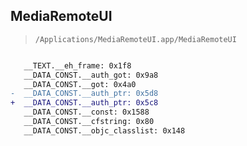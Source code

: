 ## MediaRemoteUI

> `/Applications/MediaRemoteUI.app/MediaRemoteUI`

```diff

   __TEXT.__eh_frame: 0x1f8
   __DATA_CONST.__auth_got: 0x9a8
   __DATA_CONST.__got: 0x4a0
-  __DATA_CONST.__auth_ptr: 0x5d8
+  __DATA_CONST.__auth_ptr: 0x5c8
   __DATA_CONST.__const: 0x1588
   __DATA_CONST.__cfstring: 0x80
   __DATA_CONST.__objc_classlist: 0x148

```
